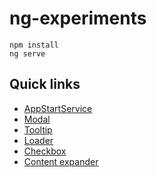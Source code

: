 # ng-experiments

```
npm install
ng serve
```

## Quick links
- [AppStartService](src/app/core/app-start.service.ts)
- [Modal](src/app/shared/components/modal)
- [Tooltip](src/app/shared/components/tooltip)
- [Loader](src/app/shared/components/loader)
- [Checkbox](src/app/shared/components/checkbox)
- [Content expander](src/app/shared/components/content-expander)
